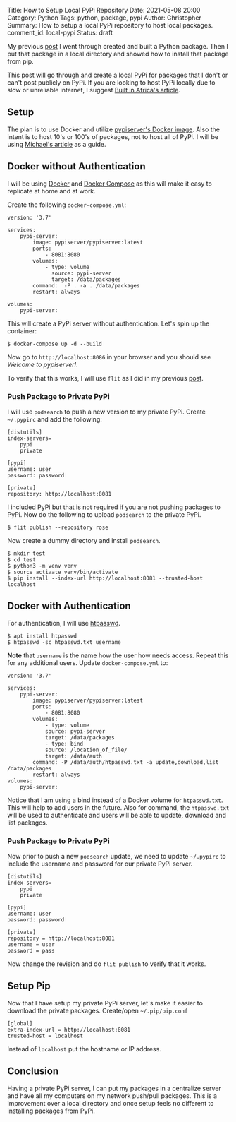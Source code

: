 Title: How to Setup Local PyPi Repository
Date: 2021-05-08 20:00
Category: Python
Tags: python, package, pypi
Author: Christopher
Summary: How to setup a local PyPi repository to host local packages.
comment_id: local-pypi
Status: draft

My previous [post]({filename}/python/2021-04-17-create_package.md) I went
through created and built a Python package.
Then I put that package in a local directory and showed how to install that
package from pip.

This post will go through and create a local PyPi for packages that I don't or
can't post publicly on PyPi.
If you are looking to host PyPi locally due to slow or unreliable internet, I
suggest
[Built in Africa's article](https://www.builtinafrica.io/blog-post/vuyisile-ndlovu-pypi).

## Setup

The plan is to use Docker and utilize 
[pypiserver's Docker image](https://hub.docker.com/r/pypiserver/pypiserver/tags/).
Also the intent is to host 10's or 100's of packages, not to host all of PyPi.
I will be using [Michael's article](https://testdriven.io/blog/private-pypi/) as
a guide.

## Docker without Authentication

I will be using [Docker](https://docs.docker.com/engine/install/)
and [Docker Compose](https://docs.docker.com/compose/) as this will make it easy
to replicate at home and at work.

Create the following `docker-compose.yml`:

    version: '3.7'
    
    services:
        pypi-server:
            image: pypiserver/pypiserver:latest
            ports:
                - 8081:8080
            volumes:
                - type: volume
                  source: pypi-server
                  target: /data/packages
            command:  -P . -a . /data/packages
            restart: always
    
    volumes:
        pypi-server:

This will create a PyPi server without authentication.
Let's spin up the container:

    $ docker-compose up -d --build

Now go to `http://localhost:8086` in your browser and you should see
*Welcome to pypiserver!*.

To verify that this works, I will use `flit` as I did in my previous 
[post]({filename}/python/2021-04-17-create_package.md).

### Push Package to Private PyPi

I will use `podsearch` to push a new version to my private PyPi.
Create `~/.pypirc` and add the following:

    [distutils]
    index-servers=
        pypi
        private

    [pypi]
    username: user
    password: password

    [private]
    repository: http://localhost:8081

I included PyPi but that is not required if you are not pushing packages to
PyPi.
Now do the following to upload `podsearch` to the private PyPi.

    $ flit publish --repository rose

Now create a dummy directory and install `podsearch`.

    $ mkdir test
    $ cd test
    $ python3 -m venv venv
    $ source activate venv/bin/activate
    $ pip install --index-url http://localhost:8081 --trusted-host localhost

## Docker with Authentication

For authentication, I will use 
[htpasswd](https://github.com/pypiserver/pypiserver#apache-like-authentication-htpasswd).

    $ apt install htpasswd
    $ htpasswd -sc htpasswd.txt username

**Note** that `username` is the name how the user how needs access.
Repeat this for any additional users.
Update `docker-compose.yml` to:

    version: '3.7'
    
    services:
        pypi-server:
            image: pypiserver/pypiserver:latest
            ports:
                - 8081:8080
            volumes:
                - type: volume
                source: pypi-server
                target: /data/packages
                - type: bind
                source: /location_of_file/
                target: /data/auth
            command: -P /data/auth/htpasswd.txt -a update,download,list /data/packages
            restart: always
    volumes:
        pypi-server:

Notice that I am using a bind instead of a Docker volume for `htpasswd.txt`.
This will help to add users in the future.
Also for command, the `htpasswd.txt` will be used to authenticate and users will
be able to update, download and list packages.

### Push Package to Private PyPi

Now prior to push a new `podsearch` update, we need to update `~/.pypirc` to
include the username and password for our private PyPi server.

    [distutils]
    index-servers=
        pypi
        private

    [pypi]
    username: user
    password: password

    [private]
    repository = http://localhost:8081
    username = user
    password = pass

Now change the revision and do `flit publish` to verify that it works.

## Setup Pip

Now that I have setup my private PyPi server, let's make it easier to download
the private packages.
Create/open `~/.pip/pip.conf`

    [global]
    extra-index-url = http://localhost:8081
    trusted-host = localhost

Instead of `localhost` put the hostname or IP address.

## Conclusion

Having a private PyPi server, I can put my packages in a centralize server and
have all my computers on my network push/pull packages.
This is a improvement over a local directory and once setup feels no different
to installing packages from PyPi.